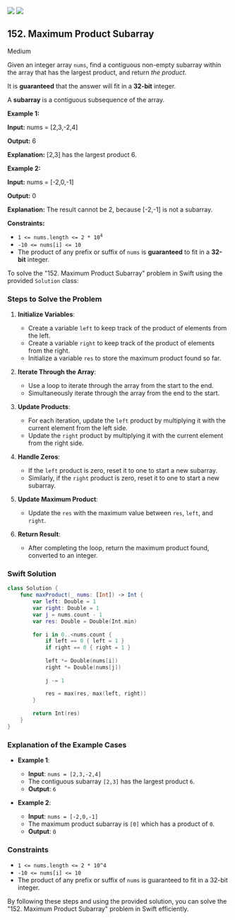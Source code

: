 [![](https://img.shields.io/github/stars/LeetCode-in-Swift/LeetCode-in-Swift?label=Stars&style=flat-square)](https://github.com/LeetCode-in-Swift/LeetCode-in-Swift)
[![](https://img.shields.io/github/forks/LeetCode-in-Swift/LeetCode-in-Swift?label=Fork%20me%20on%20GitHub%20&style=flat-square)](https://github.com/LeetCode-in-Swift/LeetCode-in-Swift/fork)

## 152\. Maximum Product Subarray

Medium

Given an integer array `nums`, find a contiguous non-empty subarray within the array that has the largest product, and return _the product_.

It is **guaranteed** that the answer will fit in a **32-bit** integer.

A **subarray** is a contiguous subsequence of the array.

**Example 1:**

**Input:** nums = [2,3,-2,4]

**Output:** 6

**Explanation:** [2,3] has the largest product 6. 

**Example 2:**

**Input:** nums = [-2,0,-1]

**Output:** 0

**Explanation:** The result cannot be 2, because [-2,-1] is not a subarray. 

**Constraints:**

*   <code>1 <= nums.length <= 2 * 10<sup>4</sup></code>
*   `-10 <= nums[i] <= 10`
*   The product of any prefix or suffix of `nums` is **guaranteed** to fit in a **32-bit** integer.

To solve the "152. Maximum Product Subarray" problem in Swift using the provided `Solution` class:

### Steps to Solve the Problem

1. **Initialize Variables**:
   - Create a variable `left` to keep track of the product of elements from the left.
   - Create a variable `right` to keep track of the product of elements from the right.
   - Initialize a variable `res` to store the maximum product found so far.

2. **Iterate Through the Array**:
   - Use a loop to iterate through the array from the start to the end.
   - Simultaneously iterate through the array from the end to the start.

3. **Update Products**:
   - For each iteration, update the `left` product by multiplying it with the current element from the left side.
   - Update the `right` product by multiplying it with the current element from the right side.

4. **Handle Zeros**:
   - If the `left` product is zero, reset it to one to start a new subarray.
   - Similarly, if the `right` product is zero, reset it to one to start a new subarray.

5. **Update Maximum Product**:
   - Update the `res` with the maximum value between `res`, `left`, and `right`.

6. **Return Result**:
   - After completing the loop, return the maximum product found, converted to an integer.

### Swift Solution

```swift
class Solution {
    func maxProduct(_ nums: [Int]) -> Int {
        var left: Double = 1
        var right: Double = 1
        var j = nums.count - 1
        var res: Double = Double(Int.min)
        
        for i in 0..<nums.count {
            if left == 0 { left = 1 }
            if right == 0 { right = 1 }
            
            left *= Double(nums[i])
            right *= Double(nums[j])
            
            j -= 1
            
            res = max(res, max(left, right))
        }
        
        return Int(res)
    }
}
```

### Explanation of the Example Cases

- **Example 1**:
  - **Input**: `nums = [2,3,-2,4]`
  - The contiguous subarray `[2,3]` has the largest product `6`.
  - **Output**: `6`

- **Example 2**:
  - **Input**: `nums = [-2,0,-1]`
  - The maximum product subarray is `[0]` which has a product of `0`.
  - **Output**: `0`

### Constraints

- `1 <= nums.length <= 2 * 10^4`
- `-10 <= nums[i] <= 10`
- The product of any prefix or suffix of `nums` is guaranteed to fit in a 32-bit integer.

By following these steps and using the provided solution, you can solve the "152. Maximum Product Subarray" problem in Swift efficiently.
